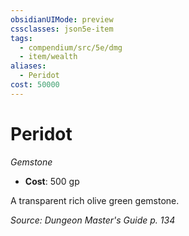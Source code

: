 ```yaml
---
obsidianUIMode: preview
cssclasses: json5e-item
tags:
  - compendium/src/5e/dmg
  - item/wealth
aliases:
  - Peridot
cost: 50000
---
```

# Peridot
*Gemstone*  

- **Cost**: 500 gp

A transparent rich olive green gemstone.

*Source: Dungeon Master's Guide p. 134*
